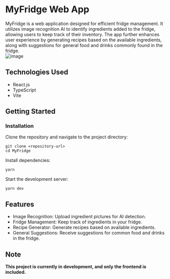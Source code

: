 # MyFridge Web App

MyFridge is a web application designed for efficient fridge management. It utilizes image recognition AI to identify ingredients added to the fridge, allowing users to keep track of their inventory. The app further enhances user experience by generating recipes based on the available ingredients, along with suggestions for general food and drinks commonly found in the fridge.  
![image](https://github.com/wave49192/MyFridge/assets/49709972/1a5ae0d8-eacf-4e8e-9eee-50b5f5591a49)

## Technologies Used
- React.js
- TypeScript
- Vite


## Getting Started
### Installation
Clone the repository and navigate to the project directory:

```
git clone <repository-url>
cd MyFridge
```
Install dependencies:
```
yarn
```
Start the development server:
```
yarn dev
```
## Features
- Image Recognition: Upload ingredient pictures for AI detection.
- Fridge Management: Keep track of ingredients in your fridge.
- Recipe Generator: Generate recipes based on available ingredients.
- General Suggestions: Receive suggestions for common food and drinks in the fridge.

## Note
**This project is currently in development, and only the frontend is included.**
